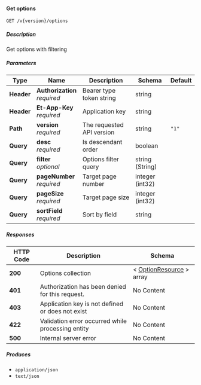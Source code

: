 
<a name="securities_getoptions"></a>
#### Get options
```
GET /v{version}/options
```


##### Description
Get options with filtering


##### Parameters

|Type|Name|Description|Schema|Default|
|---|---|---|---|---|
|**Header**|**Authorization**  <br>*required*|Bearer type token string|string||
|**Header**|**Et-App-Key**  <br>*required*|Application key|string||
|**Path**|**version**  <br>*required*|The requested API version|string|`"1"`|
|**Query**|**desc**  <br>*required*|Is descendant order|boolean||
|**Query**|**filter**  <br>*optional*|Options filter query|string (String)||
|**Query**|**pageNumber**  <br>*required*|Target page number|integer (int32)||
|**Query**|**pageSize**  <br>*required*|Target page size|integer (int32)||
|**Query**|**sortField**  <br>*required*|Sort by field|string||


##### Responses

|HTTP Code|Description|Schema|
|---|---|---|
|**200**|Options collection|< [OptionResource](#optionresource) > array|
|**401**|Authorization has been denied for this request.|No Content|
|**403**|Application key is not defined or does not exist|No Content|
|**422**|Validation error occurred while processing entity|No Content|
|**500**|Internal server error|No Content|


##### Produces

* `application/json`
* `text/json`



